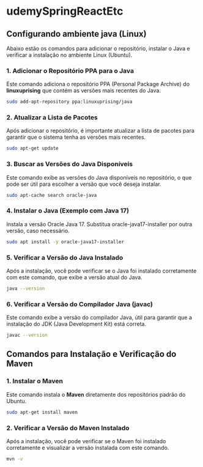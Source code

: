 # udemySpringReactEtc
## Configurando ambiente java (Linux)

Abaixo estão os comandos para adicionar o repositório, instalar o Java e verificar a instalação no ambiente Linux (Ubuntu).

### 1. Adicionar o Repositório PPA para o Java
Este comando adiciona o repositório PPA (Personal Package Archive) do **linuxuprising** que contém as versões mais recentes do Java.

```bash
sudo add-apt-repository ppa:linuxuprising/java
```

### 2. Atualizar a Lista de Pacotes
Após adicionar o repositório, é importante atualizar a lista de pacotes para garantir que o sistema tenha as versões mais recentes.

```bash
sudo apt-get update
```

### 3. Buscar as Versões do Java Disponíveis
Este comando exibe as versões do Java disponíveis no repositório, o que pode ser útil para escolher a versão que você deseja instalar.

```bash
sudo apt-cache search oracle-java
```

### 4. Instalar o Java (Exemplo com Java 17)
Instala a versão Oracle Java 17. Substitua oracle-java17-installer por outra versão, caso necessário.

```bash
sudo apt install -y oracle-java17-installer
```

### 5. Verificar a Versão do Java Instalado
Após a instalação, você pode verificar se o Java foi instalado corretamente com este comando, que exibe a versão atual do Java.

```bash
java --version
```

### 6. Verificar a Versão do Compilador Java (javac)
Este comando exibe a versão do compilador Java, útil para garantir que a instalação do JDK (Java Development Kit) está correta.

```bash
javac --version
```

## Comandos para Instalação e Verificação do Maven
### 1. Instalar o Maven
Este comando instala o **Maven** diretamente dos repositórios padrão do Ubuntu.

```bash
sudo apt-get install maven
```

### 2. Verificar a Versão do Maven Instalado
Após a instalação, você pode verificar se o Maven foi instalado corretamente e visualizar a versão instalada com este comando.

```bash
mvn -v
```